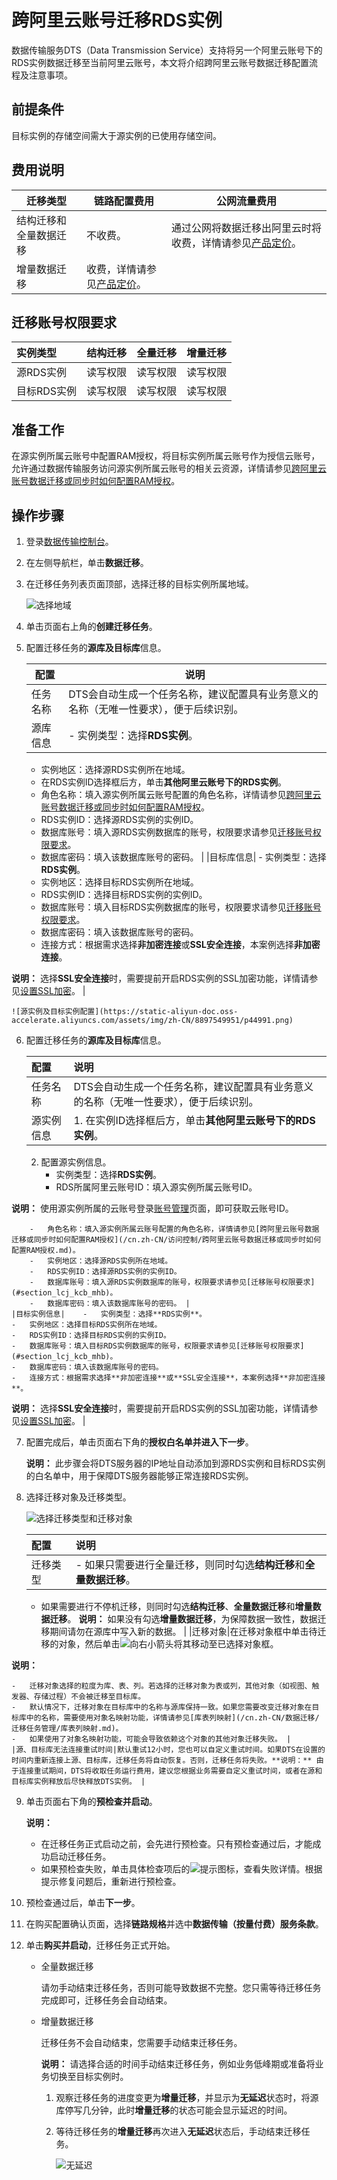 # 跨阿里云账号迁移RDS实例

数据传输服务DTS（Data Transmission Service）支持将另一个阿里云账号下的RDS实例数据迁移至当前阿里云账号，本文将介绍跨阿里云账号数据迁移配置流程及注意事项。

## 前提条件

目标实例的存储空间需大于源实例的已使用存储空间。

## 费用说明

|迁移类型|链路配置费用|公网流量费用|
|----|------|------|
|结构迁移和全量数据迁移|不收费。|通过公网将数据迁移出阿里云时将收费，详情请参见[产品定价](/cn.zh-CN/产品定价/产品定价.md)。|
|增量数据迁移|收费，详情请参见[产品定价](/cn.zh-CN/产品定价/产品定价.md)。|

## 迁移账号权限要求

|实例类型|结构迁移|全量迁移|增量迁移|
|:---|:---|:---|:---|
|源RDS实例|读写权限|读写权限|读写权限|
|目标RDS实例|读写权限|读写权限|读写权限|

## 准备工作

在源实例所属云账号中配置RAM授权，将目标实例所属云账号作为授信云账号，允许通过数据传输服务访问源实例所属云账号的相关云资源，详情请参见[跨阿里云账号数据迁移或同步时如何配置RAM授权](/cn.zh-CN/访问控制/跨阿里云账号数据迁移或同步时如何配置RAM授权.md)。

## 操作步骤

1.  登录[数据传输控制台](https://dts.console.aliyun.com/)。
2.  在左侧导航栏，单击**数据迁移**。
3.  在迁移任务列表页面顶部，选择迁移的目标实例所属地域。

    ![选择地域](https://static-aliyun-doc.oss-accelerate.aliyuncs.com/assets/img/zh-CN/2767559951/p50439.png)

4.  单击页面右上角的**创建迁移任务**。
5.  配置迁移任务的**源库及目标库**信息。

    |配置|说明|
    |--|--|
    |任务名称|DTS会自动生成一个任务名称，建议配置具有业务意义的名称（无唯一性要求），便于后续识别。|
    |源库信息|    -   实例类型：选择**RDS实例**。
    -   实例地区：选择源RDS实例所在地域。
    -   在RDS实例ID选择框后方，单击**其他阿里云账号下的RDS实例**。
    -   角色名称：填入源实例所属云账号配置的角色名称，详情请参见[跨阿里云账号数据迁移或同步时如何配置RAM授权](/cn.zh-CN/访问控制/跨阿里云账号数据迁移或同步时如何配置RAM授权.md)。
    -   RDS实例ID：选择源RDS实例的实例ID。
    -   数据库账号：填入源RDS实例数据库的账号，权限要求请参见[迁移账号权限要求](#section_lcj_kcb_mhb)。
    -   数据库密码：填入该数据库账号的密码。 |
    |目标库信息|    -   实例类型：选择**RDS实例**。
    -   实例地区：选择目标RDS实例所在地域。
    -   RDS实例ID：选择目标RDS实例的实例ID。
    -   数据库账号：填入目标RDS实例数据库的账号，权限要求请参见[迁移账号权限要求](#section_lcj_kcb_mhb)。
    -   数据库密码：填入该数据库账号的密码。
    -   连接方式：根据需求选择**非加密连接**或**SSL安全连接**，本案例选择**非加密连接**。

**说明：** 选择**SSL安全连接**时，需要提前开启RDS实例的SSL加密功能，详情请参见[设置SSL加密](~~96120~~)。 |

    ![源实例及目标实例配置](https://static-aliyun-doc.oss-accelerate.aliyuncs.com/assets/img/zh-CN/8897549951/p44991.png)

6.  配置迁移任务的**源库及目标库**信息。

    |配置|说明|
    |:-|:-|
    |任务名称|DTS会自动生成一个任务名称，建议配置具有业务意义的名称（无唯一性要求），便于后续识别。|
    |源实例信息|    1.  在实例ID选择框后方，单击**其他阿里云账号下的RDS实例**。
    2.  配置源实例信息。
        -   实例类型：选择**RDS实例**。
        -   RDS所属阿里云账号ID：填入源实例所属云账号ID。

**说明：** 使用源实例所属的云账号登录[账号管理](https://account.console.aliyun.com/#/secure)页面，即可获取云账号ID。

        -   角色名称：填入源实例所属云账号配置的角色名称，详情请参见[跨阿里云账号数据迁移或同步时如何配置RAM授权](/cn.zh-CN/访问控制/跨阿里云账号数据迁移或同步时如何配置RAM授权.md)。
        -   实例地区：选择源RDS实例所在地域。
        -   RDS实例ID：选择源RDS实例的实例ID。
        -   数据库账号：填入源RDS实例数据库的账号，权限要求请参见[迁移账号权限要求](#section_lcj_kcb_mhb)。
        -   数据库密码：填入该数据库账号的密码。 |
    |目标实例信息|    -   实例类型：选择**RDS实例**。
    -   实例地区：选择目标RDS实例所在地域。
    -   RDS实例ID：选择目标RDS实例的实例ID。
    -   数据库账号：填入目标RDS实例数据库的账号，权限要求请参见[迁移账号权限要求](#section_lcj_kcb_mhb)。
    -   数据库密码：填入该数据库账号的密码。
    -   连接方式：根据需求选择**非加密连接**或**SSL安全连接**，本案例选择**非加密连接**。

**说明：** 选择**SSL安全连接**时，需要提前开启RDS实例的SSL加密功能，详情请参见[设置SSL加密](~~96120~~)。 |

7.  配置完成后，单击页面右下角的**授权白名单并进入下一步**。

    **说明：** 此步骤会将DTS服务器的IP地址自动添加到源RDS实例和目标RDS实例的白名单中，用于保障DTS服务器能够正常连接RDS实例。

8.  选择迁移对象及迁移类型。

    ![选择迁移类型和迁移对象](https://static-aliyun-doc.oss-accelerate.aliyuncs.com/assets/img/zh-CN/4944979951/p47745.png)

    |配置|说明|
    |:-|:-|
    |迁移类型|    -   如果只需要进行全量迁移，则同时勾选**结构迁移**和**全量数据迁移**。
    -   如果需要进行不停机迁移，则同时勾选**结构迁移**、**全量数据迁移**和**增量数据迁移**。
**说明：** 如果没有勾选**增量数据迁移**，为保障数据一致性，数据迁移期间请勿在源库中写入新的数据。 |
    |迁移对象|在迁移对象框中单击待迁移的对象，然后单击![向右小箭头](https://static-aliyun-doc.oss-accelerate.aliyuncs.com/assets/img/zh-CN/8502659951/p40698.png)将其移动至已选择对象框。

**说明：**

    -   迁移对象选择的粒度为库、表、列。若选择的迁移对象为表或列，其他对象（如视图、触发器、存储过程）不会被迁移至目标库。
    -   默认情况下，迁移对象在目标库中的名称与源库保持一致。如果您需要改变迁移对象在目标库中的名称，需要使用对象名映射功能，详情请参见[库表列映射](/cn.zh-CN/数据迁移/迁移任务管理/库表列映射.md)。
    -   如果使用了对象名映射功能，可能会导致依赖这个对象的其他对象迁移失败。 |
    |源、目标库无法连接重试时间|默认重试12小时，您也可以自定义重试时间。如果DTS在设置的时间内重新连接上源、目标库，迁移任务将自动恢复。否则，迁移任务将失败。**说明：** 由于连接重试期间，DTS将收取任务运行费用，建议您根据业务需要自定义重试时间，或者在源和目标库实例释放后尽快释放DTS实例。 |

9.  单击页面右下角的**预检查并启动**。

    **说明：**

    -   在迁移任务正式启动之前，会先进行预检查。只有预检查通过后，才能成功启动迁移任务。
    -   如果预检查失败，单击具体检查项后的![提示](https://static-aliyun-doc.oss-accelerate.aliyuncs.com/assets/img/zh-CN/8502659951/p47468.png)图标，查看失败详情。根据提示修复问题后，重新进行预检查。
10. 预检查通过后，单击**下一步**。
11. 在购买配置确认页面，选择**链路规格**并选中**数据传输（按量付费）服务条款**。
12. 单击**购买并启动**，迁移任务正式开始。
    -   全量数据迁移

        请勿手动结束迁移任务，否则可能导致数据不完整。您只需等待迁移任务完成即可，迁移任务会自动结束。

    -   增量数据迁移

        迁移任务不会自动结束，您需要手动结束迁移任务。

        **说明：** 请选择合适的时间手动结束迁移任务，例如业务低峰期或准备将业务切换至目标实例时。

        1.  观察迁移任务的进度变更为**增量迁移**，并显示为**无延迟**状态时，将源库停写几分钟，此时**增量迁移**的状态可能会显示延迟的时间。
        2.  等待迁移任务的**增量迁移**再次进入**无延迟**状态后，手动结束迁移任务。

            ![无延迟](https://static-aliyun-doc.oss-accelerate.aliyuncs.com/assets/img/zh-CN/6767559951/p47604.png)



